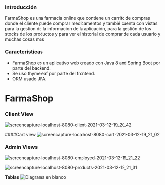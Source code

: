 ### Introducción
FarmaShop es una farmacia online que contiene un carrito de compras donde el cliente puede comprar medicamentos y tambié cuenta con vistas para la gestion de la informacion de la aplicación, para la gestión de los stocks de los productos y para ver el historial de comprar de cada usuario y muchas cosas más

### Caracteristicas
- FarmaShop es un aplicativo web creado con Java 8 and Spring Boot por parte del backend.
- Se uso thymeleaf por parte del frontend.
- ORM usado JPA.

# FarmaShop
### Client View
![screencapture-localhost-8080-client-2021-03-12-19_20_42](https://user-images.githubusercontent.com/44515556/111011711-4311a780-8368-11eb-9383-44a65e69d5dd.png)

####Cart view
![screencapture-localhost-8080-cart-2021-03-12-19_21_02](https://user-images.githubusercontent.com/44515556/111011714-43aa3e00-8368-11eb-90de-47331910932c.png)

### Admin Views
![screencapture-localhost-8080-employed-2021-03-12-19_21_22](https://user-images.githubusercontent.com/44515556/111011690-31c89b00-8368-11eb-8656-ca30d573650f.png)

![screencapture-localhost-8080-products-2021-03-12-19_21_31](https://user-images.githubusercontent.com/44515556/111011692-32613180-8368-11eb-8166-3dbd742f11e8.png)



**Tablas**
![Diagrama en blanco](https://user-images.githubusercontent.com/44515556/111011574-dac2c600-8367-11eb-83d8-f938a231710a.jpeg)

